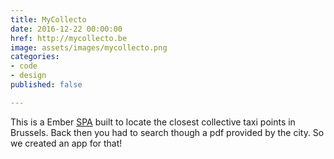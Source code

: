 ```yaml
---
title: MyCollecto
date: 2016-12-22 00:00:00
href: http://mycollecto.be
image: assets/images/mycollecto.png
categories:
- code
- design
published: false

---
```

This is a Ember <a href="https://en.wikipedia.org/wiki/Single-page_application" class="white">SPA</a> built to locate the closest collective taxi points in Brussels. Back then you had to search though a pdf provided by the city. So we created an app for that!